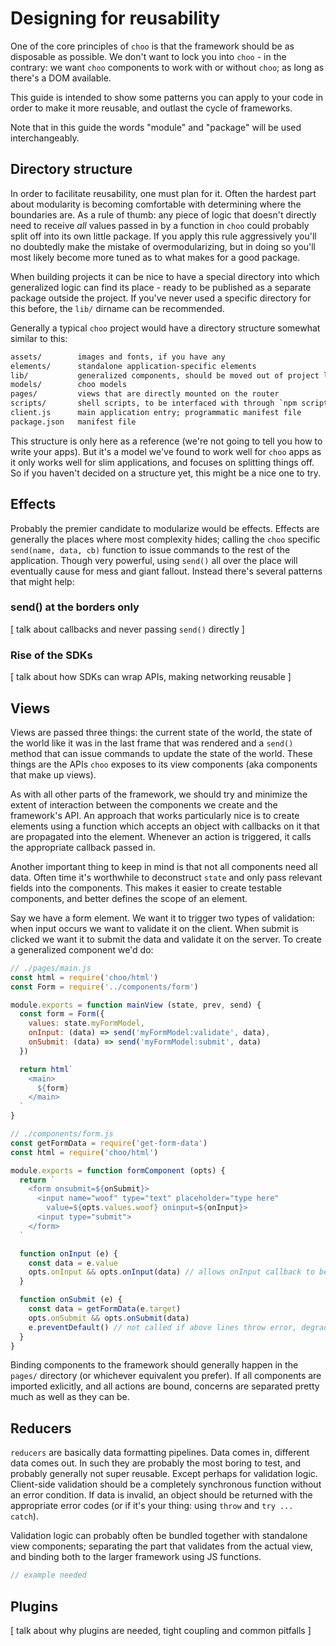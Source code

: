 # Designing for reusability
One of the core principles of `choo` is that the framework should be
as disposable as possible. We don't want to lock you into `choo` - in the
contrary: we want `choo` components to work with or without `choo`; as long as
there's a DOM available.

This guide is intended to show some patterns you can apply to your code in
order to make it more reusable, and outlast the cycle of frameworks.

Note that in this guide the words "module" and "package" will be used
interchangeably.

## Directory structure
In order to facilitate reusability, one must plan for it. Often the hardest
part about modularity is becoming comfortable with determining where the
boundaries are. As a rule of thumb: any piece of logic that doesn't directly
need to receive _all_ values passed in by a function in `choo` could probably
split off into its own little package. If you apply this rule aggressively
you'll no doubtedly make the mistake of overmodularizing, but in doing so
you'll most likely become more tuned as to what makes for a good package.

When building projects it can be nice to have a special directory into which
generalized logic can find its place - ready to be published as a separate
package outside the project. If you've never used a specific directory for this
before, the `lib/` dirname can be recommended.

Generally a typical `choo` project would have a directory structure somewhat
similar to this:
```txt
assets/        images and fonts, if you have any
elements/      standalone application-specific elements
lib/           generalized components, should be moved out of project later
models/        choo models
pages/         views that are directly mounted on the router
scripts/       shell scripts, to be interfaced with through `npm scripts`
client.js      main application entry; programmatic manifest file
package.json   manifest file
```
This structure is only here as a reference (we're not going to tell you how to
write your apps). But it's a model we've found to work well for `choo` apps as
it only works well for slim applications, and focuses on splitting things off.
So if you haven't decided on a structure yet, this might be a nice one to try.

## Effects
Probably the premier candidate to modularize would be effects. Effects are
generally the places where most complexity hides; calling the `choo` specific
`send(name, data, cb)` function to issue commands to the rest of the
application. Though very powerful, using `send()` all over the place will
eventually cause for mess and giant fallout. Instead there's several patterns
that might help:

### send() at the borders only
[ talk about callbacks and never passing `send()` directly ]

### Rise of the SDKs
[ talk about how SDKs can wrap APIs, making networking reusable ]

## Views
Views are passed three things: the current state of the world, the state of the
world like it was in the last frame that was rendered and a `send()` method
that can issue commands to update the state of the world. These things are the
APIs `choo` exposes to its view components (aka components that make up views).

As with all other parts of the framework, we should try and minimize the extent
of interaction between the components we create and the framework's API. An
approach that works particularly nice is to create elements using a function
which accepts an object with callbacks on it that are propagated into the
element. Whenever an action is triggered, it calls the appropriate callback
passed in.

Another important thing to keep in mind is that not all components need all
data. Often time it's worthwhile to deconstruct `state` and only pass relevant
fields into the components. This makes it easier to create testable components,
and better defines the scope of an element.

Say we have a form element. We want it to trigger two types of validation: when
input occurs we want to validate it on the client. When submit is clicked we
want it to submit the data and validate it on the server. To create a
generalized component we'd do:
```js
// ./pages/main.js
const html = require('choo/html')
const Form = require('../components/form')

module.exports = function mainView (state, prev, send) {
  const form = Form({
    values: state.myFormModel,
    onInput: (data) => send('myFormModel:validate', data),
    onSubmit: (data) => send('myFormModel:submit', data)
  })

  return html`
    <main>
      ${form}
    </main>
  `
}
```

```js
// ./components/form.js
const getFormData = require('get-form-data')
const html = require('choo/html')

module.exports = function formComponent (opts) {
  return `
    <form onsubmit=${onSubmit}>
      <input name="woof" type="text" placeholder="type here"
        value=${opts.values.woof} oninput=${onInput}>
      <input type="submit">
    </form>
  `

  function onInput (e) {
    const data = e.value
    opts.onInput && opts.onInput(data) // allows onInput callback to be optional
  }

  function onSubmit (e) {
    const data = getFormData(e.target)
    opts.onSubmit && opts.onSubmit(data)
    e.preventDefault() // not called if above lines throw error, degrading to default form functionality
  }
}
```

Binding components to the framework should generally happen in the `pages/`
directory (or whichever equivalent you prefer). If all components are imported
exlicitly, and all actions are bound, concerns are separated pretty much as
well as they can be.

## Reducers
`reducers` are basically data formatting pipelines. Data comes in, different
data comes out. In such they are probably the most boring to test, and probably
generally not super reusable. Except perhaps for validation logic. Client-side
validation should be a completely synchronous function without an error
condition. If data is invalid, an object should be returned with the
appropriate error codes (or if it's your thing: using `throw` and
`try ... catch`).

Validation logic can probably often be bundled together with standalone view
components; separating the part that validates from the actual view, and
binding both to the larger framework using JS functions.

```js
// example needed
```

## Plugins
[ talk about why plugins are needed, tight coupling and common pitfalls ]
